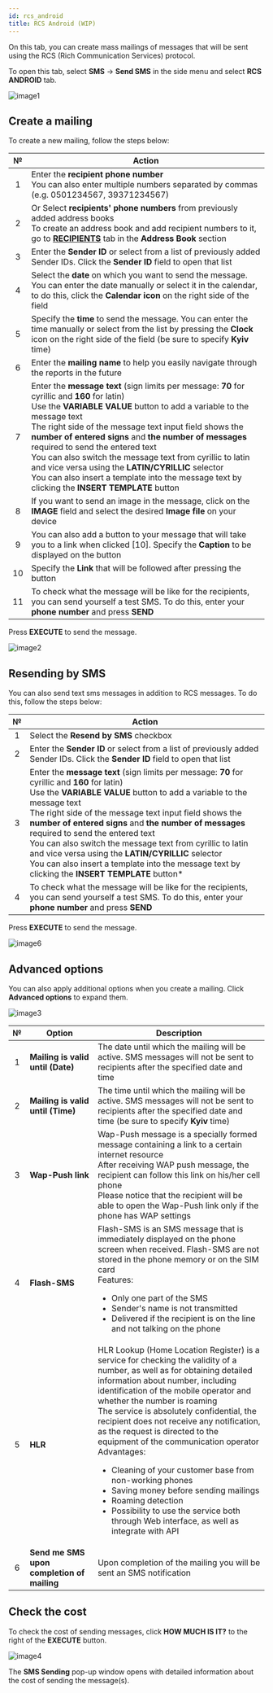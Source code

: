 ```yaml
---
id: rcs_android
title: RCS Android (WIP)
---
```


On this tab, you can create mass mailings of messages that will be sent using the RCS (Rich Communication Services) protocol.

To open this tab, select **SMS** → **Send SMS** in the side menu and select **RCS ANDROID** tab.

![image1](/img/uk/client_send_sms_bulk_sms/image1.png)

## Create a mailing

To create a new mailing, follow the steps below:

|  №  | Action |
| :-: | ------ |
| 1 | Enter the **recipient phone number** <br/> You can also enter multiple numbers separated by commas (e.g. 0501234567, 39371234567) |
| 2 | Or Select **recipients' phone numbers** from previously added address books <br/> To create an address book and add recipient numbers to it, go to [**RECIPIENTS**](../address_book/recipients.md) tab in the **Address Book** section |
| 3 | Enter the **Sender ID** or select from a list of previously added Sender IDs. Click the **Sender ID** field to open that list |
| 4 | Select the **date** on which you want to send the message. You can enter the date manually or select it in the calendar, to do this, click the **Calendar icon** on the right side of the field |
| 5 | Specify the **time** to send the message. You can enter the time manually or select from the list by pressing the **Clock** icon on the right side of the field (be sure to specify **Kyiv** time) |
| 6 | Enter the **mailing name** to help you easily navigate through the reports in the future |
| 7 | Enter the **message text** (sign limits per message: **70** for cyrillic and **160** for latin) <br/> Use the **VARIABLE VALUE** button to add a variable to the message text <br/> The right side of the message text input field shows the **number of entered signs** and **the number of messages** required to send the entered text <br/> You can also switch the message text from cyrillic to latin and vice versa using the **LATIN/CYRILLIC** selector <br/> You can also insert a template into the message text by clicking the **INSERT TEMPLATE** button |
| 8 | If you want to send an image in the message, click on the **IMAGE** field and select the desired **Image file** on your device |
| 9 | You can also add a button to your message that will take you to a link when clicked [10]. Specify the **Caption** to be displayed on the button |
| 10 | Specify the **Link** that will be followed after pressing the button |
| 11 | To check what the message will be like for the recipients, you can send yourself a test SMS. To do this, enter your **phone number** and press **SEND** |

Press **EXECUTE** to send the message.

![image2](/img/uk/client_send_sms_single_sms/image2.png)

## Resending by SMS

You can also send text sms messages in addition to RCS messages. To do this, follow the steps below:

|  №  | Action |
| :-: | ------ |
| 1 | Select the **Resend by SMS** checkbox |
| 2 | Enter the **Sender ID** or select from a list of previously added Sender IDs. Click the **Sender ID** field to open that list |
| 3 | Enter the **message text** (sign limits per message: **70** for cyrillic and **160** for latin) <br/> Use the **VARIABLE VALUE** button to add a variable to the message text <br/> The right side of the message text input field shows the **number of entered signs** and **the number of messages** required to send the entered text <br/> You can also switch the message text from cyrillic to latin and vice versa using the **LATIN/CYRILLIC** selector <br/> You can also insert a template into the message text by clicking the **INSERT TEMPLATE** button* |
| 4 | To check what the message will be like for the recipients, you can send yourself a test SMS. To do this, enter your **phone number** and press **SEND** |

Press **EXECUTE** to send the message.

![image6](/img/uk/client_send_sms_viber/image6.png)

## Advanced options

You can also apply additional options when you create a mailing. Click **Advanced options** to expand them.

![image3](/img/uk/client_send_sms_bulk_sms/image3.png)

|  №  | Option | Description |
| :-: | ------ | ----------- |
| 1 | **Mailing is valid until (Date)** | The date until which the mailing will be active. SMS messages will not be sent to recipients after the specified date and time |
| 2 | **Mailing is valid until (Time)** | The time until which the mailing will be active. SMS messages will not be sent to recipients after the specified date and time (be sure to specify **Kyiv** time) |
| 3 | **Wap-Push link** | Wap-Push message is a specially formed message containing a link to a certain internet resource <br/> After receiving WAP push message, the recipient can follow this link on his/her cell phone <br/> Please notice that the recipient will be able to open the Wap-Push link only if the phone has WAP settings |
| 4 | **Flash-SMS** | Flash-SMS is an SMS message that is immediately displayed on the phone screen when received. Flash-SMS are not stored in the phone memory or on the SIM card <br/> Features: <ul><li>Only one part of the SMS</li><li>Sender's name is not transmitted</li><li>Delivered if the recipient is on the line and not talking on the phone</li></ul> |
| 5 | **HLR** | HLR Lookup (Home Location Register) is a service for checking the validity of a number, as well as for obtaining detailed information about number, including identification of the mobile operator and whether the number is roaming <br/> The service is absolutely confidential, the recipient does not receive any notification, as the request is directed to the equipment of the communication operator <br/> Advantages: <ul><li>Cleaning of your customer base from non-working phones</li><li>Saving money before sending mailings</li><li>Roaming detection</li><li>Possibility to use the service both through Web interface, as well as integrate with API</li></ul> |
| 6 | **Send me SMS upon completion of mailing** | Upon completion of the mailing you will be sent an SMS notification |

## Check the cost

To check the cost of sending messages, click **HOW MUCH IS IT?** to the right of the **EXECUTE** button.

![image4](/img/en/client_send_sms_bulk_sms/image4.png)

The **SMS Sending** pop-up window opens with detailed information about the cost of sending the message(s).
